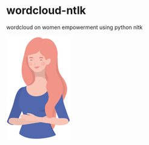 # wordcloud-ntlk
wordcloud on women empowerment using python nltk

<img src="Screenshot (107).png">
